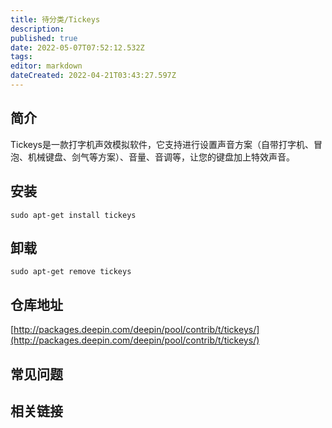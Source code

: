 ```yaml
---
title: 待分类/Tickeys
description: 
published: true
date: 2022-05-07T07:52:12.532Z
tags: 
editor: markdown
dateCreated: 2022-04-21T03:43:27.597Z
---
```


## 简介

Tickeys是一款打字机声效模拟软件，它支持进行设置声音方案（自带打字机、冒泡、机械键盘、剑气等方案）、音量、音调等，让您的键盘加上特效声音。

## 安装

`sudo apt-get install tickeys`

## 卸载

`sudo apt-get remove tickeys`

## 仓库地址

[http://packages.deepin.com/deepin/pool/contrib/t/tickeys/](http://packages.deepin.com/deepin/pool/contrib/t/tickeys/)

## 常见问题

## 相关链接
